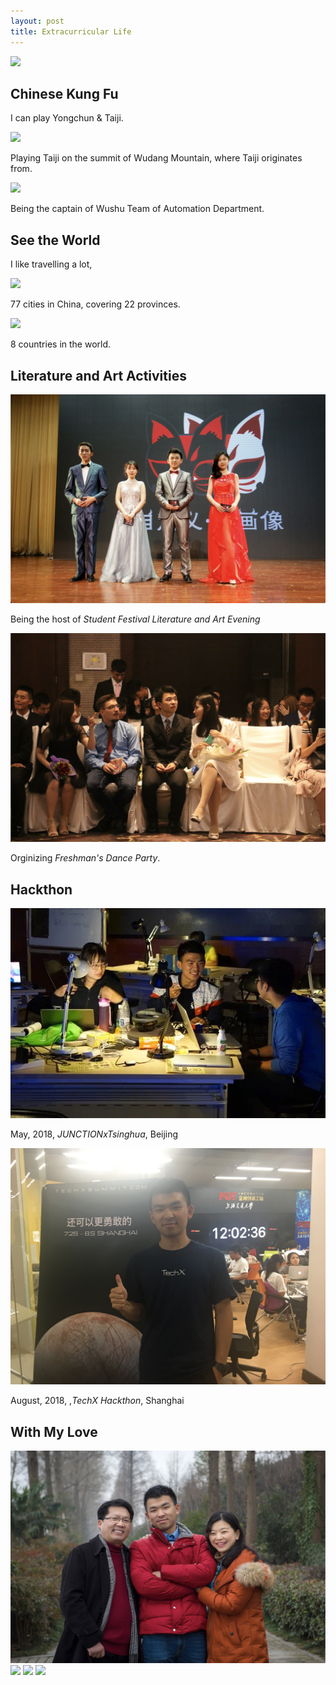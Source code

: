 ```yaml
---
layout: post
title: Extracurricular Life
---
```

<img src="/images/fulls/brilliant.jpg" class="fit image"> 

## Chinese Kung Fu

I can play Yongchun & Taiji.

<img src="/images/fulls/taiji1.jpg" class="fit image"> 

Playing Taiji on the summit of Wudang Mountain, where Taiji originates from.

<img src="/images/fulls/taiji2.jpeg" class="fit image"> 

Being the captain of Wushu Team of Automation Department.

## See the World

I like travelling a lot,

<img src="/images/fulls/china.jpg" class="fit image"> 

77 cities in China, covering 22 provinces.

<img src="/images/fulls/world.jpg" class="fit image"> 

8 countries in the world.

## Literature and Art Activities

<img src="/images/fulls/host1.jpg" class="fit image"> 

Being the host of *Student Festival Literature and Art Evening*

<img src="/images/fulls/dance1.jpg" class="fit image"> 

Orginizing *Freshman's Dance Party*.

## Hackthon

<img src="/images/fulls/hackthon3.jpg" class="fit image"> 

May, 2018, *JUNCTIONxTsinghua*, Beijing

<img src="/images/fulls/hackthon4.jpg" class="fit image"> 

 August, 2018, ,*TechX Hackthon*, Shanghai

## With My Love

<img src="/images/fulls/love1.jpg" class="fit image"> 

<img src="/images/fulls/love.jpg" class="fit image"> 

<img src="/images/fulls/love4.png" class="fit image"> 

<img src="/images/fulls/love5.png" class="fit image"> 